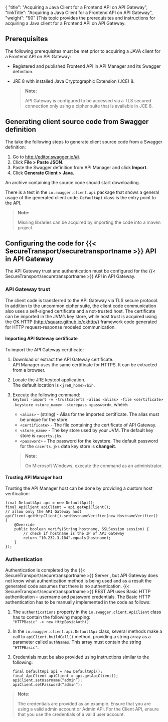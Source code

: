 {
    "title": "Acquiring a Java Client for a Frontend API on API Gateway",
    "linkTitle": "Acquiring a Java Client for a Frontend API on API Gateway",
    "weight": "90"
}This topic provides the prerequisites and instructions for acquiring a Java client for a Frontend API on API Gateway.

## Prerequisites

The following prerequisites must be met prior to acquiring a JAVA client for a Frontend API on API Gateway:

-   Registered and published Frontend API in API Manager and its Swagger definition.

-   JRE 8 with installed Java Cryptographic Extension (JCE) 8.  

    > **Note:**
    >
    > API Gateway is configured to be accessed via a TLS secured connection only using a cipher suite that is available in JCE 8.

## Generating client source code from Swagger definition

The take the following steps to generate client source code from a Swagger definition:

1.  Go to <http://editor.swagger.io/#/>.
2.  Click **File > Paste JSON**.
3.  Paste the Swagger definition from API Manager and click **Import**.
4.  Click **Generate Client > Java**.

An archive containing the source code should start downloading.

There is a test in the `io.swagger.client.api` package that shows a general usage of the generated client code. `DefaultApi` class is the entry point to the API.

> **Note:**
>
> Missing libraries can be acquired by importing the code into a maven project.

## Configuring the code for {{< SecureTransport/securetransportname  >}} API in API Gateway

The API Gateway trust and authentication must be configured for the {{< SecureTransport/securetransportname  >}} API in API Gateway.

### API Gateway trust

The client code is transferred to the API Gateway via TLS secure protocol. In addition to the uncommon cipher suite, the client code communication also uses a self-signed certificate and a not-trusted host. The certificate can be imported in the JVM’s key store, while host trust is acquired using the OK HTTP (<http://square.github.io/okhttp/>) framework code generated for HTTP request-response modeled communication.

#### Importing API Gateway certificate

To import the API Gateway certificate:

1.  Download or extract the API Gateway certificate.  
    API Manager uses the same certificate for HTTPS. It can be extracted from a browser.

2.  Locate the JRE keytool application.  
    The default location is `<jre8_home>/bin`.

3.  Execute the following command:  
    `keytool -import -v -trustcacerts -alias <alias> -file <certificate> -keystore <store_name> -storepass <password>`, where:

    -   `<alias>` - (string) - Alias for the imported certificate. The alias must be unique for the store.
    -   `<certificate>` - The file containing the certificate of API Gateway.
    -   `<store_name>` - The key store used by your JVM. The default key store is `cacerts.jks`.
    -   `<password>` - The password for the keystore. The default password for the `cacerts.jks` data key store is **changeit**.

      

    > **Note:**
    >
    > On Microsoft Windows, execute the command as an administrator.

#### Trusting API Manager host

Trusting the API Manager host can be done by providing a custom host verification:


    final DefaultApi api = new DefaultApi();
    final ApiClient apiClient = api.getApiClient();
    // allow only the API Gateway host
    apiClient.getHttpClient().setHostnameVerifier(new HostnameVerifier()
    {
        @Override
        public boolean verify(String hostname, SSLSession session) {
            // check if hostname is the IP of API Gateway
            return "10.232.3.104".equals(hostname);
        }
    });

### Authentication

Authentication is completed by the {{< SecureTransport/securetransportname  >}} Server , but API Gateway does not know what authentication method is being used and as a result the generated code assumes that there is no authentication. {{< SecureTransport/securetransportname  >}} REST API uses Basic HTTP authentication – username and password credentials. The Basic HTTP authentication has to be manually implemented in the code as follows:

1.  The `authentications` property in the `io.swagger.client.ApiClient` class has to contain the following mapping:  
    `"HTTPBasic" -> new HttpBasicAuth()`

2.  In the `io.swagger.client.api.DefaultApi` class, several methods make a call to `apiClient.buildCall()` method, providing a string array as a parameter called `authNames`. This array must contain the string `"HTTPBasic"`.

3.  Credentials must be also provided using instructions similar to the following:  


        final DefaultApi api = new DefaultApi();
        final ApiClient apiClient = api.getApiClient();
        apiClient.setUsername(“admin”);
        apiClient.setPassword(“admin”);

> **Note:**
>
> The credentials are provided as an example. Ensure that you are using a valid admin account or Admin API. For the Client API, ensure that you use the credentials of a valid user account.
